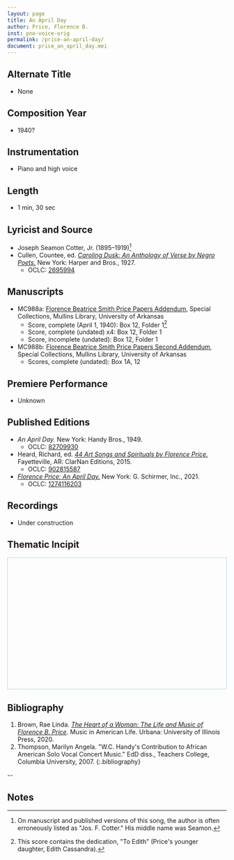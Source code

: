 ```yaml
---
layout: page
title: An April Day
author: Price, Florence B.
inst: pno-voice-orig
permalink: /price-an-april-day/
document: price_an_april_day.mei
---
```


## Alternate Title
- None

## Composition Year
- 1940?

## Instrumentation
- Piano and high voice

## Length
- 1 min, 30 sec

## Lyricist and Source
- Joseph Seamon Cotter, Jr. (1895&ndash;1919)[^fn1]
- Cullen, Countee, ed. <a href="https://www.google.com/books/edition/Caroling_Dusk/TFAGAQAAIAAJ" target="_blank">*Caroling Dusk: An Anthology of Verse by Negro Poets.*</a> New York: Harper and Bros., 1927.
    * OCLC: <a href="https://www.worldcat.org/title/2695994" target="_blank">2695994</a>

## Manuscripts
- MC988a: <a href="https://uark.as.atlas-sys.com/repositories/2/resources/1522" target="_blank">Florence Beatrice Smith Price Papers Addendum</a>, Special Collections, Mullins Library, University of Arkansas
    * Score, complete (April 1, 1940): Box 12, Folder 1[^fn2]
    * Score, complete (undated) x4: Box 12, Folder 1
    * Score, incomplete (undated): Box 12, Folder 1
- MC988b: <a href="https://uark.as.atlas-sys.com/repositories/2/resources/696/" target="_blank">Florence Beatrice Smith Price Papers Second Addendum</a>, Special Collections, Mullins Library, University of Arkansas
    * Scores, complete (undated): Box 1A, 12

## Premiere Performance
- Unknown

## Published Editions
- *An April Day.* New York: Handy Bros., 1949.
    * OCLC: <a href="https://www.worldcat.org/title/82709930" target="_blank">82709930</a>
- Heard, Richard, ed. <a href="https://www.classicalvocalrep.com/products/44-Art-Songs-and-Spirituals-by-Florence-B-Price-for-Medium-High-Voice-and-Piano-Richard-Heard-205398.html" target="_blank">*44 Art Songs and Spirituals by Florence Price.*</a> Fayetteville, AR: ClarNan Editions, 2015.
    * OCLC: <a href="https://www.worldcat.org/title/902815587" target="_blank">902815587</a>
- <a href="https://classicalondemand.com/price-an-april-day.html" target="_blank">*Florence Price: An April Day.*</a> New York: G. Schirmer, Inc., 2021.
    * OCLC: <a href="https://www.worldcat.org/title/1274116203" target="_blank">1274116203</a>

## Recordings
- Under construction

## Thematic Incipit
<div>
  <div id="app" class="panel" style="border: 1px solid lightblue; min-height: 300px;"></div>
</div>

<script type="module">
  import 'https://www.verovio.org/javascript/app/verovio-app.js';

  const options = {
      defaultView: 'responsive', // default is 'responsive', alternative is 'document'
      defaultZoom: 3, // 0-7, default is 4
      enableResponsive: true, // default is true
      enableDocument: true, // default is true
  }

  // Create the app - here with an empty option object
  const app = new Verovio.App(document.getElementById("app"), options);

  // Load a file (MEI or MusicXML)
  fetch("{{site.baseurl}}/assets/mei/{{page.document}}")
      .then(function(response) {
          return response.text();
      })
      .then(function(text) {
          app.loadData(text);
      });

</script>

## Bibliography
1. Brown, Rae Linda. <a href="https://www.worldcat.org/title/1122800180" target="_blank">*The Heart of a Woman: The Life and Music of Florence B. Price*</a>. Music in American Life. Urbana: University of Illinois Press, 2020.
2. Thompson, Marilyn Angela. "W.C. Handy's Contribution to African American Solo Vocal Concert Music." EdD diss., Teachers College, Columbia University, 2007.
{:.bibliography}

--

## Notes
[^fn1]: On manuscript and published versions of this song, the author is often erroneously listed as "Jos. F. Cotter." His middle name was Seamon.
[^fn2]: This score contains the dedication, "To Edith" (Price's younger daughter, Edith Cassandra).